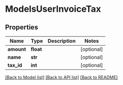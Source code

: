 # ModelsUserInvoiceTax

## Properties

Name | Type | Description | Notes
------------ | ------------- | ------------- | -------------
**amount** | **float** |  | [optional] 
**name** | **str** |  | [optional] 
**tax_id** | **int** |  | [optional] 

[[Back to Model list]](../README.md#documentation-for-models) [[Back to API list]](../README.md#documentation-for-api-endpoints) [[Back to README]](../README.md)


